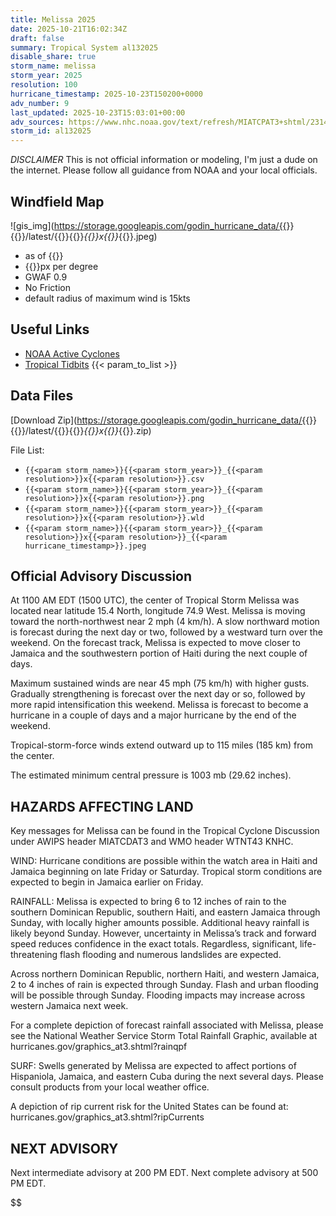 ```yaml
---
title: Melissa 2025
date: 2025-10-21T16:02:34Z
draft: false
summary: Tropical System al132025
disable_share: true
storm_name: melissa
storm_year: 2025
resolution: 100
hurricane_timestamp: 2025-10-23T150200+0000
adv_number: 9
last_updated: 2025-10-23T15:03:01+00:00
adv_sources: https://www.nhc.noaa.gov/text/refresh/MIATCPAT3+shtml/231447.shtml;https://www.nhc.noaa.gov/refresh/graphics_at3+shtml/145304.shtml?cone
storm_id: al132025
---
```

*DISCLAIMER* This is not official information or modeling, I'm just a dude on the internet.  Please follow all guidance from NOAA and your local officials.

## Windfield Map
![gis_img](https://storage.googleapis.com/godin_hurricane_data/{{<param storm_name>}}{{<param storm_year>}}/latest/{{<param storm_name>}}{{<param storm_year>}}_{{<param resolution>}}x{{<param resolution>}}_{{<param hurricane_timestamp>}}.jpeg)

- as of {{<param last_updated>}}
- {{<param resolution>}}px per degree
- GWAF 0.9
- No Friction
- default radius of maximum wind is 15kts

## Useful Links
- [NOAA Active Cyclones](https://www.nhc.noaa.gov/)
- [Tropical Tidbits](https://www.tropicaltidbits.com/storminfo/)
{{< param_to_list >}}

## Data Files
[Download Zip](https://storage.googleapis.com/godin_hurricane_data/{{<param storm_name>}}{{<param storm_year>}}/latest/{{<param storm_name>}}{{<param storm_year>}}_{{<param resolution>}}x{{<param resolution>}}_{{<param hurricane_timestamp>}}.zip)

File List:
- `{{<param storm_name>}}{{<param storm_year>}}_{{<param resolution>}}x{{<param resolution>}}.csv`
- `{{<param storm_name>}}{{<param storm_year>}}_{{<param resolution>}}x{{<param resolution>}}.png`
- `{{<param storm_name>}}{{<param storm_year>}}_{{<param resolution>}}x{{<param resolution>}}.wld`
- `{{<param storm_name>}}{{<param storm_year>}}_{{<param resolution>}}x{{<param resolution>}}_{{<param hurricane_timestamp>}}.jpeg`


## Official Advisory Discussion
At 1100 AM EDT (1500 UTC), the center of Tropical Storm Melissa was 
located near latitude 15.4 North, longitude 74.9 West. Melissa is 
moving toward the north-northwest near 2 mph (4 km/h). A slow 
northward motion is forecast during the next day or two, followed by 
a westward turn over the weekend.  On the forecast track,  Melissa 
is expected to move closer to Jamaica and the southwestern portion 
of Haiti during the next couple of days.
 
Maximum sustained winds are near 45 mph (75 km/h) with higher gusts. 
Gradually strengthening is forecast over the next day or so, 
followed by more rapid intensification this weekend.  Melissa is 
forecast to become a hurricane in a couple of days and a major 
hurricane by the end of the weekend.  
 
Tropical-storm-force winds extend outward up to 115 miles (185 km)
from the center.
 
The estimated minimum central pressure is 1003 mb (29.62 inches).
 
 
HAZARDS AFFECTING LAND
----------------------
Key messages for Melissa can be found in the Tropical Cyclone
Discussion under AWIPS header MIATCDAT3 and WMO header WTNT43 KNHC.
 
WIND:  Hurricane conditions are possible within the watch area in 
Haiti and Jamaica beginning on late Friday or Saturday.  Tropical 
storm conditions are expected to begin in Jamaica earlier on Friday.

RAINFALL: Melissa is expected to bring 6 to 12 inches of rain to the 
southern Dominican Republic, southern Haiti, and eastern Jamaica 
through Sunday, with locally higher amounts possible. Additional 
heavy rainfall is likely beyond Sunday. However, uncertainty in 
Melissa’s track and forward speed reduces confidence in the exact 
totals. Regardless, significant, life-threatening flash flooding 
and numerous landslides are expected.

Across northern Dominican Republic, northern Haiti, and western 
Jamaica, 2 to 4 inches of rain is expected through Sunday. Flash and 
urban flooding will be possible through Sunday. Flooding impacts may 
increase across western Jamaica next week.
 
For a complete depiction of forecast rainfall associated with
Melissa, please see the National Weather Service Storm Total 
Rainfall Graphic, available at 
hurricanes.gov/graphics_at3.shtml?rainqpf
 
SURF:  Swells generated by Melissa are expected to affect portions
of Hispaniola, Jamaica, and eastern Cuba during the next several
days.  Please consult products from your local weather office.
 
A depiction of rip current risk for the United States can be found
at: hurricanes.gov/graphics_at3.shtml?ripCurrents
 
 
NEXT ADVISORY
-------------
Next intermediate advisory at 200 PM EDT.
Next complete advisory at 500 PM EDT.
 
$$